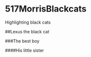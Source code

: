 # 517MorrisBlackcats
 Highlighting black cats

##Lexus the black cat

###The best boy

####His little sister
